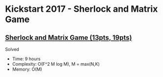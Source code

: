 # Kickstart 2017 - Sherlock and Matrix Game

## [Sherlock and Matrix Game (13pts, 19pts)](https://codingcompetitions.withgoogle.com/kickstart/round/0000000000201b77/0000000000201c95)

Solved

* Time: 9 hours
* Complexity: O(F^2 M log M), M = max(N,K)
* Memory: O(M)

